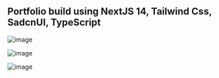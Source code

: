 ## Portfolio build using NextJS 14, Tailwind Css, SadcnUI, TypeScript

![image](https://github.com/sunnypiya/portfolio/assets/82092347/ef9885b1-b318-45a2-9610-fd45789eec15)

![image](https://github.com/sunnypiya/portfolio/assets/82092347/b7b03613-ee16-4f02-a507-ec13881ee393)

![image](https://github.com/sunnypiya/portfolio/assets/82092347/b7641826-4fcb-43cc-9d8a-a33359278709)

